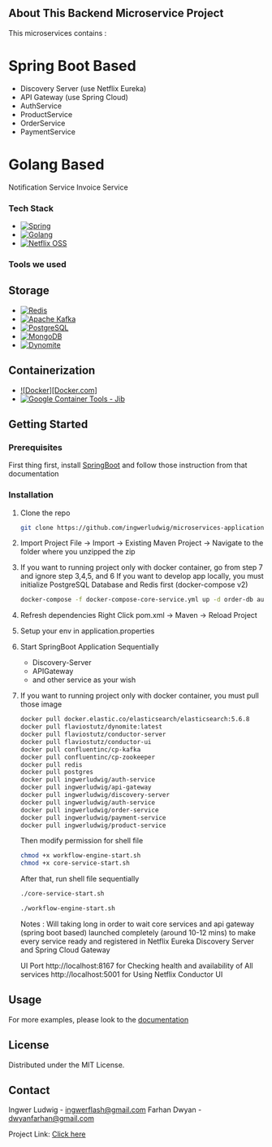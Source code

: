 ## About This Backend Microservice Project

This microservices contains :
# Spring Boot Based
- Discovery Server (use Netflix Eureka) <br>
- API Gateway (use Spring Cloud)<br>
- AuthService<br>
- ProductService<br>
- OrderService <br>
- PaymentService<br>

# Golang Based
Notification Service
Invoice Service

### Tech Stack
* [![Spring][Spring.com]][Spring-url]
* [![Golang][Golang.com]][Golang-url]
* [![Netflix OSS][Netflix.com]][Netflix-url]

### Tools we used

## Storage
* [![Redis][Redis.com]][Redis-url]
* [![Apache Kafka][Apachekafka.com]][Apachekafka-url]
* [![PostgreSQL][Postgre.com]][Postgre-url]
* [![MongoDB][Mongo.com]][Mongo-url]
* [![Dynomite][Dynomite.com]][Dynomite-url]

## Containerization
* [![Docker][Docker.com]][Docker-url]
* [![Google Container Tools - Jib][Googlejib.com]][Googlejib-url]


<!-- GETTING STARTED -->
## Getting Started

### Prerequisites

First thing first, install <a href="https://docs.spring.io/spring-boot/docs/1.0.2.RELEASE/reference/html/getting-started-installing-spring-boot.html">SpringBoot</a> and follow those instruction from that documentation

### Installation

1. Clone the repo
   ```sh
   git clone https://github.com/ingwerludwig/microservices-application.git
   ```
   
2. Import Project
   File -> Import -> Existing Maven Project -> Navigate to the folder where you unzipped the zip

3. If you want to running project only with docker container, go from step 7 and ignore step 3,4,5, and 6
   If you want to develop app locally, you must initialize PostgreSQL Database and Redis first (docker-compose v2)
   
   ```sh
   docker-compose -f docker-compose-core-service.yml up -d order-db auth-db redis
   ```

4. Refresh dependencies
   Right Click pom.xml -> Maven -> Reload Project
   
5. Setup your env in application.properties

6. Start SpringBoot Application Sequentially
   - Discovery-Server
   - APIGateway
   - and other service as your wish
     
7. If you want to running project only with docker container, you must pull those image
   ```sh
   docker pull docker.elastic.co/elasticsearch/elasticsearch:5.6.8
   docker pull flaviostutz/dynomite:latest
   docker pull flaviostutz/conductor-server
   docker pull flaviostutz/conductor-ui
   docker pull confluentinc/cp-kafka
   docker pull confluentinc/cp-zookeeper
   docker pull redis
   docker pull postgres
   docker pull ingwerludwig/auth-service
   docker pull ingwerludwig/api-gateway
   docker pull ingwerludwig/discovery-server
   docker pull ingwerludwig/auth-service
   docker pull ingwerludwig/order-service
   docker pull ingwerludwig/payment-service
   docker pull ingwerludwig/product-service
   ```

   Then modify permission for shell file
   ```sh
   chmod +x workflow-engine-start.sh
   chmod +x core-service-start.sh
   ```

   After that, run shell file sequentially
   ```sh
   ./core-service-start.sh
   ```
   ```sh
   ./workflow-engine-start.sh
   ```
   Notes : Will taking long in order to wait core services and api gateway (spring boot based) launched completely (around 10-12 mins)
   to make every service ready and registered in Netflix Eureka Discovery Server and Spring Cloud Gateway

   UI Port
   http://localhost:8167 for Checking health and availability of All services
   http://localhost:5001 for Using Netflix Conductor UI


<!-- USAGE EXAMPLES -->
## Usage

For more examples, please look to the <a href="">documentation</a>



<!-- LICENSE -->
## License

Distributed under the MIT License.



<!-- CONTACT -->
## Contact

Ingwer Ludwig - ingwerflash@gmail.com
Farhan Dwyan - dwyanfarhan@gmail.com

Project Link: <a href="https://github.com/ingwerludwig/microservices-application">Click here</a>


<!-- MARKDOWN LINKS & IMAGES -->
<!-- https://www.markdownguide.org/basic-syntax/#reference-style-links -->
[contributors-shield]: https://img.shields.io/github/contributors/othneildrew/Best-README-Template.svg?style=for-the-badge
[contributors-url]: https://github.com/othneildrew/Best-README-Template/graphs/contributors
[forks-shield]: https://img.shields.io/github/forks/othneildrew/Best-README-Template.svg?style=for-the-badge
[forks-url]: https://github.com/othneildrew/Best-README-Template/network/members
[stars-shield]: https://img.shields.io/github/stars/othneildrew/Best-README-Template.svg?style=for-the-badge
[stars-url]: https://github.com/othneildrew/Best-README-Template/stargazers
[issues-shield]: https://img.shields.io/github/issues/othneildrew/Best-README-Template.svg?style=for-the-badge
[issues-url]: https://github.com/othneildrew/Best-README-Template/issues
[license-shield]: https://img.shields.io/github/license/othneildrew/Best-README-Template.svg?style=for-the-badge
[linkedin-shield]: https://img.shields.io/badge/-LinkedIn-black.svg?style=for-the-badge&logo=linkedin&colorB=555
[linkedin-url]: https://linkedin.com/in/ingwerludwig

[Postgre.com]: https://img.shields.io/badge/postgres-%23316192.svg?style=for-the-badge&logo=postgresql&logoColor=white
[Postgre-url]: https://www.postgresql.org/
[Spring.com]: https://img.shields.io/badge/Spring-6DB33F?style=for-the-badge&logo=spring&logoColor=white
[Spring-url]: https://spring.io/
[Golang.com]: https://img.shields.io/badge/Go-00ADD8?style=for-the-badge&logo=go&logoColor=white
[Golang-url]: https://go.dev
[Docker-com]: https://img.shields.io/badge/docker-%230db7ed.svg?style=for-the-badge&logo=docker&logoColor=white
[Docker-url]: https://www.docker.com
[Apachekafka.com]: https://img.shields.io/badge/Apache%20Kafka-000?style=for-the-badge&logo=apachekafka
[Apachekafka-url]: https://kafka.apache.org
[Redis.com]: https://img.shields.io/badge/redis-%23DD0031.svg?style=for-the-badge&logo=redis&logoColor=white
[Redis-url]: https://redis.io
[Netflix.com]: https://img.shields.io/badge/Netflix-E50914?style=for-the-badge&logo=netflix&logoColor=white
[Netflix-url]: https://netflix.github.io
[Dynomite.com]: https://img.shields.io/badge/Amazon%20DynamoDB-4053D6?style=for-the-badge&logo=Amazon%20DynamoDB&logoColor=white
[Dynomite-url]: http://www.dynomitedb.com
[Googlejib.com]: https://img.shields.io/badge/google-4285F4?style=for-the-badge&logo=google&logoColor=white
[Googlejib-url]: https://github.com/GoogleContainerTools/jib
[Mongo.com]: https://img.shields.io/badge/MongoDB-%234ea94b.svg?style=for-the-badge&logo=mongodb&logoColor=white
[Mongo-url]: https://www.mongodb.com
